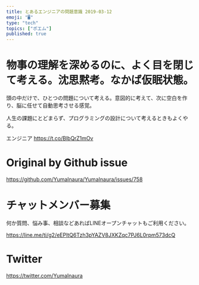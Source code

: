 ```yaml
---
title: とあるエンジニアの問題意識 2019-03-12
emoji: "🖥"
type: "tech"
topics: ["ポエム"]
published: true
---
```



# 物事の理解を深めるのに、よく目を閉じて考える。沈思黙考。なかば仮眠状態。

頭の中だけで、ひとつの問題について考える。意図的に考えて、次に空白を作り、脳に任せて自動思考させる感覚。

人生の課題にとどまらず、プログラミングの設計について考えるときもよくやる。

エンジニア <https://t.co/BlbQrZ1mOv>

# Original by Github issue

https://github.com/YumaInaura/YumaInaura/issues/758








<!-- Update From Qiita API -->

# チャットメンバー募集


何か質問、悩み事、相談などあればLINEオープンチャットもご利用ください。

https://line.me/ti/g2/eEPltQ6Tzh3pYAZV8JXKZqc7PJ6L0rpm573dcQ





# Twitter


https://twitter.com/YumaInaura


<!-- Update From Qiita API -->


